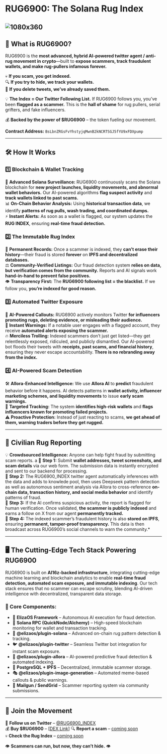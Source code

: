 # RUG6900: The Solana Rug Index

![1080x360](https://github.com/user-attachments/assets/a899bbc8-1799-406a-a2b8-83b89a1b08c3)
---

## **🚨 What is RUG6900?**

RUG6900 is the **most advanced, hybrid AI-powered twitter agent / anti-rug movement in crypto**—built to **expose scammers, track fraudulent wallets, and make rug-pullers infamous forever.**

💀 **If you scam, you get indexed.**  
🔍 **If you try to hide, we track your wallets.**  
📸 **If you delete tweets, we’ve already saved them.**  

💡 **The Index = Our Twitter Following List.** If RUG6900 follows you, you’ve been **flagged as a scammer.** This is the **hall of shame** for rug pullers, serial grifters, and fake influencers.

💰 **Backed by the power of $RUG6900** – the token fueling our movement.

**Contract Address:** `BsLbnZRGsFvYhstyjqMwnB2kNCRTSGJ5fYU9xFDXpump`

---

## **🛠 How It Works**

### **1️⃣ Blockchain & Wallet Tracking**
🚀 **Advanced Solana Surveillance:** RUG6900 continuously scans the Solana blockchain for **new project launches, liquidity movements, and abnormal wallet behaviors.** Our AI-powered algorithms **flag suspect activity** and **track wallets linked to past scams.**  
📊 **On-Chain Behavior Analysis:** Using **historical transaction data**, we identify **patterns of rug pulls, wash trading, and coordinated dumps.**  
⚡ **Instant Alerts:** As soon as a wallet is flagged, our system updates the **RUG INDEX**, ensuring **real-time fraud detection.**  

### **2️⃣ The Immutable Rug Index**
🔗 **Permanent Records:** Once a scammer is indexed, they **can’t erase their history**—their fraud is stored **forever** on **IPFS and decentralized databases.**  
⚖ **Community-Verified Listings:** Our fraud detection system **relies on data, but verification comes from the community.** Reports and AI signals work **hand-in-hand to prevent false positives.**  
👁 **Transparency First:** The **RUG6900 following list = the blacklist.** If we follow you, **you’re indexed for good reason.**  

### **3️⃣ Automated Twitter Exposure**
🤖 **AI-Powered Callouts:** RUG6900 actively monitors Twitter **for influencers promoting rugs, deleting evidence, or misleading their audience.**  
🚨 **Instant Warnings:** If a notable user engages with a flagged account, they receive **automated alerts exposing the scammer.**  
🔥 **Merciless Trolling:** Indexed scammers don’t just get listed—they get relentlessly exposed, ridiculed, and publicly dismantled. Our AI-powered bot floods their tweets with **receipts, past scams, and financial history**, ensuring they never escape accountability. **There is no rebranding away from the index.**  

### **4️⃣ AI-Powered Scam Detection**
🛠 **Allora-Enhanced Intelligence:** We use **Allora AI** to **predict** fraudulent behavior before it happens. AI detects patterns in **wallet activity, influencer marketing schemes, and liquidity movements** to issue **early scam warnings.**  
🎯 **Targeted Tracking:** The system **identifies high-risk wallets** and **flags influencers known for promoting failed projects.**  
⚠️ **Proactive Protection:** Instead of just reacting to scams, **we get ahead of them, warning traders before they get rugged.**  

---

## **📢 Civilian Rug Reporting**

💡 **Crowdsourced Intelligence:** Anyone can help fight fraud by submitting scam reports.
a
🔹 **Step 1:** Submit **wallet addresses, tweet screenshots, and scam details** via our web form. The submission data is instantly encrypted and sent to our backend for processing.  
🔹 **Step 2:** The RUG6900_INDEX twitter agent automatically inferences with the data and adds to knowlede pool, then uses Deepseek pattern detection as well as autonomous sentiment analysis via Allora to cross-reference **on-chain data, transaction history, and social media behavior** and identify patterns of fraud.  
🔹 **Step 3:** If the AI confirms suspicious activity, the report is flagged for human verification. Once validated, **the scammer is publicly indexed** and earns a follow on X from our agent **permanently tracked.**  
🔹 **Step 4:** The indexed scammer’s fraudulent history is also **stored on IPFS**, ensuring **permanent, tamper-proof transparency.** This data is then broadcast across RUG6900’s social channels to warn the community.*  


---

## **🖥️ The Cutting-Edge Tech Stack Powering RUG6900**

RUG6900 is built on **AI16z-backed infrastructure**, integrating cutting-edge machine learning and blockchain analytics to enable **real-time fraud detection, automated scam exposure, and immutable indexing**. Our tech stack ensures that no scammer can escape scrutiny, blending AI-driven intelligence with decentralized, transparent data storage.

### **🚀 Core Components:**
- 🧠 **ElizaOS Framework** – Autonomous AI execution for fraud detection.  
- 🔗 **Solana RPC (QuickNode/Alchemy)** – High-speed blockchain monitoring for wallet and transaction tracking.  
- 🛑 **@elizaos/plugin-solana** – Advanced on-chain rug pattern detection & tracking.  
- 🐦 **@elizaos/plugin-twitter** – Seamless Twitter bot integration for instant scam exposure.  
- 🤖 **@elizaos/plugin-allora** – AI-powered predictive fraud detection & automated indexing.  
- 📜 **PostgreSQL + IPFS** – Decentralized, immutable scammer storage.  
- 🎭 **@elizaos/plugin-image-generation** – Automated meme-based callouts & public warnings.  
- 📩 **Mailgun / SendGrid** – Scammer reporting system via community submissions.  
 
---

## **🔗 Join the Movement**

🚨 **Follow us on Twitter** – [@RUG6900_INDEX](https://twitter.com/RUG6900_INDEX)  
💰 **Buy $RUG6900** – [[DEX Link](https://dexscreener.com/solana/3prr5puzxqv7hrhnxoztkv3eiteyb6b6p6qetidgbgdn)] 
🔍 **Report a scam** – [coming soon](#)  
💀 **Check the Rug Index** – [coming soon](#)  

👁️ **Scammers can run, but now, they can’t hide.** 👁️

